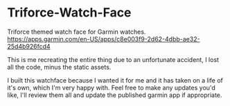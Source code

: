 # Triforce-Watch-Face

Triforce themed watch face for Garmin watches. https://apps.garmin.com/en-US/apps/c8e003f9-2d62-4dbb-ae32-25d4b926fcd4

This is me recreating the entire thing due to an unfortunate accident, I lost all the code, minus the static assets. 

I built this watchface because I wanted it for me and it has taken on a life of it's own, which I'm very happy with. Feel free to make any updates you'd like, I'll review them all and update the published garmin app if appropriate.
